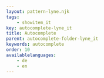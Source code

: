```yaml
---
layout: pattern-lyne.njk
tags: 
    - showitem_it
key: autocomplete-lyne_it
title: Autocomplete
parent: autocomplete-folder-lyne_it
keywords: autocomplete
order: 10
availablelanguages: 
    - de
    - en
---
```

